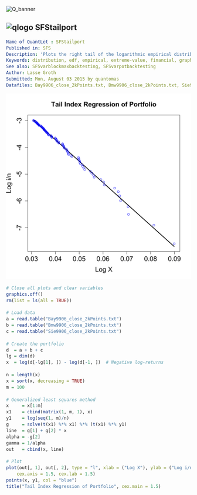 
![Q_banner](https://github.com/QuantLet/Styleguide-and-Validation-procedure/blob/master/pictures/banner.png)

## ![qlogo](https://github.com/QuantLet/Styleguide-and-Validation-procedure/blob/master/pictures/qloqo.png) **SFStailport**

```yaml
Name of QuantLet : SFStailport
Published in: SFS
Description: 'Plots the right tail of the logarithmic empirical distribution of the portfolio (Bayer, BMW, Siemens) negative log-returns from 1992-01-01 to 2006-09-21.'
Keywords: distribution, edf, empirical, extreme-value, financial, graphical representation, least-squares, log-returns, logarithmic, plot, portfolio, regression, returns, tail
See also: SFSvarblockmaxbacktesting, SFSvarpotbacktesting
Author: Lasse Groth
Submitted: Mon, August 03 2015 by quantomas
Datafiles: Bay9906_close_2kPoints.txt, Bmw9906_close_2kPoints.txt, Sie9906_close_2kPoints.txt
```

![Picture1](SFStailport-1.png)


```r
# Close all plots and clear variables
graphics.off()
rm(list = ls(all = TRUE))

# Load data
a = read.table("Bay9906_close_2kPoints.txt")
b = read.table("Bmw9906_close_2kPoints.txt")
c = read.table("Sie9906_close_2kPoints.txt")

# Create the portfolio
d  = a + b + c  
lg = dim(d)
x  = log(d[-lg[1], ]) - log(d[-1, ])  # Negative log-returns

n = length(x)
x = sort(x, decreasing = TRUE)
m = 100

# Generalized least squares method
x     = x[1:m]
x1    = cbind(matrix(1, m, 1), x)
y1    = log(seq(1, m)/n)
g     = solve(t(x1) %*% x1) %*% (t(x1) %*% y1)
line  = g[1] + g[2] * x
alpha = -g[2]
gamma = 1/alpha
out   = cbind(x, line)

# Plot
plot(out[, 1], out[, 2], type = "l", xlab = ("Log X"), ylab = ("Log i/n"), lwd = 2.5, 
    cex.axis = 1.5, cex.lab = 1.5)
points(x, y1, col = "blue")
title("Tail Index Regression of Portfolio", cex.main = 1.5) 

```
